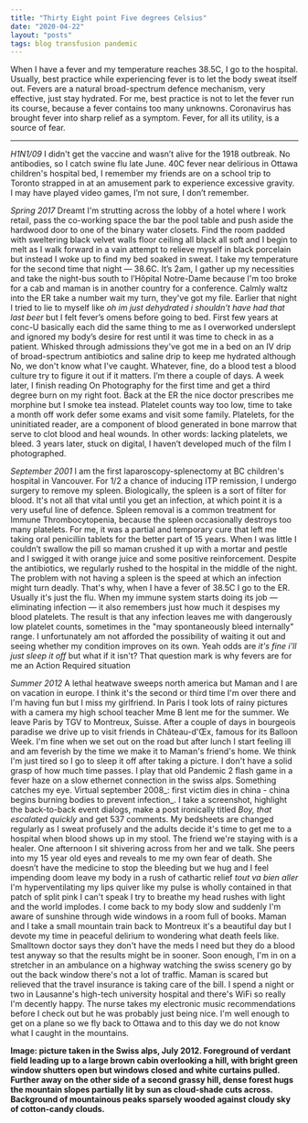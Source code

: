 ```yaml
---
title: "Thirty Eight point Five degrees Celsius"
date: "2020-04-22"
layout: "posts"
tags: blog transfusion pandemic
---
```


When I have a fever and my temperature reaches 38.5C, I go to the hospital. Usually, best practice while experiencing fever is to let the body sweat itself out. Fevers are a natural broad-spectrum defence mechanism, very effective, just stay hydrated. For me, best practice is not to let the fever run its course, because a fever contains too many unknowns. Coronavirus has brought fever into sharp relief as a symptom. Fever, for all its utility, is a source of fear.

* * *

_H1N1/09_ I didn't get the vaccine and wasn’t alive for the 1918 outbreak. No antibodies, so I catch swine flu late June. 40C fever near delirious in Ottawa children's hospital bed, I remember my friends are on a school trip to Toronto strapped in at an amusement park to experience excessive gravity. I may have played video games, I’m not sure, I don’t remember.

 _Spring 2017_ Dreamt I'm strutting across the lobby of a hotel where I work retail, pass the co-working space the bar the pool table and push aside the hardwood door to one of the binary water closets. Find the room padded with sweltering black velvet walls floor ceiling all black all soft and I begin to melt as I walk forward in a vain attempt to relieve myself in black porcelain but instead I woke up to find my bed soaked in sweat. I take my temperature for the second time that night — 38.6C. It’s 2am, I gather up my necessities and take the night-bus south to l’Hôpital Notre-Dame because I'm too broke for a cab and maman is in another country for a conference. Calmly waltz into the ER take a number wait my turn, they've got my file. Earlier that night I tried to lie to myself like _oh im just dehydrated i shouldn’t have had that last beer_ but I felt fever’s omens before going to bed. First few years at conc-U basically each did the same thing to me as I overworked underslept and ignored my body’s desire for rest until it was time to check in as a patient. Whisked through admissions they've got me in a bed on an IV drip of broad-spectrum antibiotics and saline drip to keep me hydrated although No, we don't know what I've caught. Whatever, fine, do a blood test a blood culture try to figure it out if it matters. I’m there a couple of days. A week later, I finish reading On Photography for the first time and get a third degree burn on my right foot. Back at the ER the nice doctor prescribes me morphine but I smoke tea instead. Platelet counts way too low, time to take a month off work defer some exams and visit some family. Platelets, for the uninitiated reader, are a component of blood generated in bone marrow that serve to clot blood and heal wounds. In other words: lacking platelets, we bleed. 3 years later, stuck on digital, I haven’t developed much of the film I photographed.

_September 2001_ I am the first laparoscopy-splenectomy at BC children's hospital in Vancouver. For 1/2 a chance of inducing ITP remission, I undergo surgery to remove my spleen. Biologically, the spleen is a sort of filter for blood. It's not all that vital until you get an infection, at which point it is a very useful line of defence. Spleen removal is a common treatment for Immune Thrombocytopenia, because the spleen occasionally destroys too many platelets. For me, it was a partial and temporary cure that left me taking oral penicillin tablets for the better part of 15 years. When I was little I couldn’t swallow the pill so maman crushed it up with a mortar and pestle and I swigged it with orange juice and some positive reinforcement. Despite the antibiotics, we regularly rushed to the hospital in the middle of the night. The problem with not having a spleen is the speed at which an infection might turn deadly. That's why, when I have a fever of 38.5C I go to the ER. Usually it's just the flu. When my immune system starts doing its job — eliminating infection — it also remembers just how much it despises my blood platelets. The result is that any infection leaves me with dangerously low platelet counts, sometimes in the "may spontaneously bleed internally" range. I unfortunately am not afforded the possibility of waiting it out and seeing whether my condition improves on its own. Yeah odds are _it's fine i’ll just sleep it off_ but what if it isn't? That question mark is why fevers are for me an Action Required situation

_Summer 2012_ A lethal heatwave sweeps north america but Maman and I are on vacation in europe. I think it's the second or third time I'm over there and I'm having fun but I miss my girlfriend. In Paris I took lots of rainy pictures with a camera my high school teacher Mme B lent me for the summer. We leave Paris by TGV to Montreux, Suisse. After a couple of days in bourgeois paradise we drive up to visit friends in Château-d'Œx, famous for its Balloon Week. I'm fine when we set out on the road but after lunch I start feeling ill and am feverish by the time we make it to Maman's friend's home. We think I'm just tired so I go to sleep it off after taking a picture. I don't have a solid grasp of how much time passes. I play that old Pandemic 2 flash game in a fever haze on a slow ethernet connection in the swiss alps. Something catches my eye. Virtual september 2008_: first victim dies in china - china begins burning bodies to prevent infection_. I take a screenshot, highlight the back-to-back event dialogs, make a post ironically titled _Boy, that escalated quickly_ and get 537 comments. My bedsheets are changed regularly as I sweat profusely and the adults decide it's time to get me to a hospital when blood shows up in my stool. The friend we're staying with is a healer. One afternoon I sit shivering across from her and we talk. She peers into my 15 year old eyes and reveals to me my own fear of death. She doesn’t have the medicine to stop the bleeding but we hug and I feel impending doom leave my body in a rush of cathartic relief _tout va bien aller_ I'm hyperventilating my lips quiver like my pulse is wholly contained in that patch of split pink I can't speak I try to breathe my head rushes with light and the world implodes. I come back to my body slow and suddenly I'm aware of sunshine through wide windows in a room full of books. Maman and I take a small mountain train back to Montreux it's a beautiful day but I devote my time in peaceful delirium to wondering what death feels like. Smalltown doctor says they don't have the meds I need but they do a blood test anyway so that the results might be in sooner. Soon enough, I'm in on a stretcher in an ambulance on a highway watching the swiss scenery go by out the back window there's not a lot of traffic. Maman is scared but relieved that the travel insurance is taking care of the bill. I spend a night or two in Lausanne's high-tech university hospital and there's WiFi so really I'm decently happy. The nurse takes my electronic music recommendations before I check out but he was probably just being nice. I'm well enough to get on a plane so we fly back to Ottawa and to this day we do not know what I caught in the mountains.

 **Image: picture taken in the Swiss alps, July 2012. Foreground of verdant field leading up to a large brown cabin overlooking a hill, with bright green window shutters open but windows closed and white curtains pulled. Further away on the other side of a second grassy hill, dense forest hugs the mountain slopes partially lit by sun as cloud-shade cuts across. Background of mountainous peaks sparsely wooded against cloudy sky of cotton-candy clouds.**
